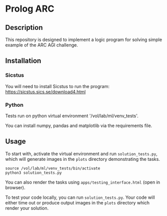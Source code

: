 # Prolog ARC

## Description
This repository is designed to implement a logic program for solving simple example of the ARC AGI challenge. 

## Installation
### Sicstus
You will need to install Sicstus to run the program:
https://sicstus.sics.se/download4.html

### Python
Tests run on python virtual environment '/vol/lab/ml/venv_tests'.

You can install numpy, pandas and matplotlib via the requirements file. 

## Usage
To start with, activate the virtual environment and run `solution_tests.py`, which will generate images in the `plots` directory demonstrating the tasks.

```
source /vol/lab/ml/venv_tests/bin/activate
python3 solution_tests.py
```

You can also render the tasks using `apps/testing_interface.html` (open in browser).


To test your code locally, you can run `solution_tests.py`.
Your code will either time out or produce output images in the `plots` directory which render your solution.
